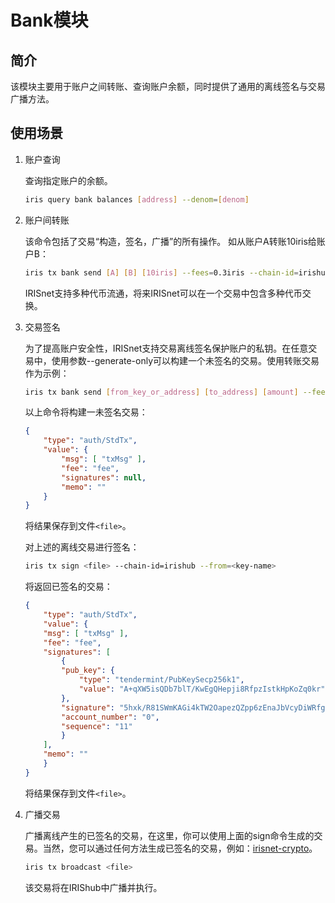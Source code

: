 # Bank模块

## 简介

该模块主要用于账户之间转账、查询账户余额，同时提供了通用的离线签名与交易广播方法。

## 使用场景

1. 账户查询

    查询指定账户的余额。

    ```bash
    iris query bank balances [address] --denom=[denom]
    ```

2. 账户间转账

    该命令包括了交易“构造，签名，广播”的所有操作。 如从账户A转账10iris给账户B：

    ```bash
    iris tx bank send [A] [B] [10iris] --fees=0.3iris --chain-id=irishub
    ```

    IRISnet支持多种代币流通，将来IRISnet可以在一个交易中包含多种代币交换。

3. 交易签名

    为了提高账户安全性，IRISnet支持交易离线签名保护账户的私钥。在任意交易中，使用参数--generate-only可以构建一个未签名的交易。使用转账交易作为示例：

    ```bash
    iris tx bank send [from_key_or_address] [to_address] [amount] --fees=0.3iris --generate-only
    ```

    以上命令将构建一未签名交易：

    ```json
    {
        "type": "auth/StdTx",
        "value": {
            "msg": [ "txMsg" ],
            "fee": "fee",
            "signatures": null,
            "memo": ""
        }
    }
    ```

    将结果保存到文件`<file>`。

    对上述的离线交易进行签名：

    ```bash
    iris tx sign <file> --chain-id=irishub --from=<key-name>
    ```

    将返回已签名的交易：

    ```json
    {
        "type": "auth/StdTx",
        "value": {
        "msg": [ "txMsg" ],
        "fee": "fee",
        "signatures": [
            {
            "pub_key": {
                "type": "tendermint/PubKeySecp256k1",
                "value": "A+qXW5isQDb7blT/KwEgQHepji8RfpzIstkHpKoZq0kr"
            },
            "signature": "5hxk/R81SWmKAGi4kTW2OapezQZpp6zEnaJbVcyDiWRfgBm4Uejq8+CDk6uzk0aFSgAZzz06E014UkgGpelU7w==",
            "account_number": "0",
            "sequence": "11"
            }
        ],
        "memo": ""
        }
    }
    ```

    将结果保存到文件`<file>`。

4. 广播交易

    广播离线产生的已签名的交易，在这里，你可以使用上面的sign命令生成的交易。当然，您可以通过任何方法生成已签名的交易，例如：[irisnet-crypto](https://github.com/irisnet/irisnet-crypto)。

    ```bash
    iris tx broadcast <file>
    ```

    该交易将在IRIShub中广播并执行。
